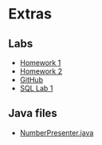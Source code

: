# Extras
## Labs

<ul>
     <li>
        <div><a href="/src/extras/homework1.html">Homework 1</a></div>
     </li>
     <li>
             <div><a href="/src/extras/homework2.html">Homework 2</a></div>
     </li>
    <li>
        <div><a href="/src/extras/github-lab.html">GitHub</a></div>
    </li>
    <li>
        <div><a href="/src/extras/sql1.html">SQL Lab 1</a></div>
    </li>
</ul>

## Java files
<ul> 
    <li>
        <div><a href="NumberPresenter.java">NumberPresenter.java</a></div>
    </li>
</ul>
